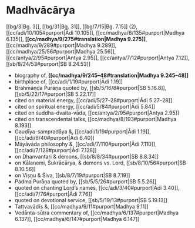 # Madhvācārya

[[bg/3|Bg. 3]], [[bg/31|Bg. 31]], [[bg/7/15|Bg. 7.15]] (2), [[cc/adi/10/105#purport|Ādi 10.105]], [[cc/madhya/6/135#purport|Madhya 6.135]], **[[cc/madhya/9/275#translation|Madhya 9.275]]**, [[cc/madhya/9/289#purport|Madhya 9.289]], [[cc/madhya/25/56#purport|Madhya 25.56]], [[cc/antya/2/95#purport|Antya 2.95]], [[cc/antya/7/12#purport|Antya 7.12]], [[sb/8/24/53#purport|SB 8.24.53]]

* biography of, **[[cc/madhya/9/245–48#translation|Madhya 9.245–48]]**
* birthplace of, [[cc/adi/1/19#purport|Ādi 1.19]]
* Brahmāṇḍa Purāṇa quoted by, [[sb/5/16/8#purport|SB 5.16.8]], [[sb/5/22/17#purport|SB 5.22.17]]
* cited on material energy, [[cc/adi/5/27–28#purport|Ādi 5.27–28]]
* cited on spiritual energy, [[cc/adi/5/84#purport|Ādi 5.84]]
* cited on śuddha-dvaita-vāda, [[cc/antya/2/95#purport|Antya 2.95]]
* cited on transcendental talks, [[cc/madhya/8/193#purport|Madhya 8.193]]
* Gauḍīya-sampradāya &, [[cc/adi/1/19#purport|Ādi 1.19]], [[cc/adi/6/40#purport|Ādi 6.40]]
* Māyāvāda philosophy &, [[cc/adi/7/110#purport|Ādi 7.110]], [[cc/adi/7/128#purport|Ādi 7.128]]
* on Dhanvantari & demons, [[sb/8/8/34#purport|SB 8.8.34]]
* on Kālanemi, Śukrācārya, & demons vs. Lord, [[sb/8/10/56#purport|SB 8.10.56]]
* on Viṣṇu & Śiva, [[sb/8/7/19#purport|SB 8.7.19]]
* Padma Purāṇa quoted by, [[sb/5/5/26#purport|SB 5.5.26]]
* quoted on chanting Lord’s names, [[cc/adi/3/40#purport|Ādi 3.40]], [[cc/adi/7/76#purport|Ādi 7.76]]
* quoted on devotional service, [[sb/5/19/13#purport|SB 5.19.13]]
* Tattvavādīs &, [[cc/madhya/9/11#purport|Madhya 9.11]]
* Vedānta-sūtra commentary of, [[cc/madhya/6/137#purport|Madhya 6.137]], [[cc/madhya/6/147#purport|Madhya 6.147]]
